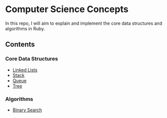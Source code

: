 Computer Science Concepts
=========================
In this repo, I will aim to explain and implement the core data structures and algorithms in Ruby.

## Contents
### Core Data Structures
- [Linked Lists](data_structures/linked_lists/linked_lists.md)
- [Stack](data_structures/stack/stack.md)
- [Queue](data_structures/queue/queue.md)
- [Tree](data_structures/tree/tree.md)
### Algorithms
- [Binary Search](algorithms/binary_search.md)
